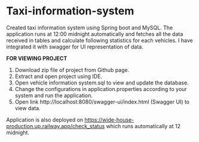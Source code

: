 # Taxi-information-system
Created taxi information system using Spring boot and MySQL. 
The application runs at 12:00 midnight automatically and fetches all the data received in tables and calculate following statistics for each vehicles.
I have integrated it with swagger for UI representation of data.

**FOR VIEWING PROJECT**
1. Download zip file of project from Github page.
2. Extract and open project using IDE.
3. Open vehicle information system.sql to view and update the database.
4. Change the configurations in application.properties according to your system and run the application.
5. Open link http://localhost:8080/swagger-ui/index.html (Swagger UI) to view data.

Application is also deployed on https://wide-house-production.up.railway.app/check_status which runs automatically at 12 midnight.
